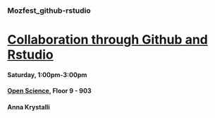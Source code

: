 ### Mozfest_github-rstudio


# [Collaboration through Github and Rstudio](https://app.mozillafestival.org/#_session-259)
#### Saturday, 1:00pm-3:00pm
#### [Open Science](https://app.mozillafestival.org/#_space-open-science), Floor 9 - 903
#### Anna Krystalli
